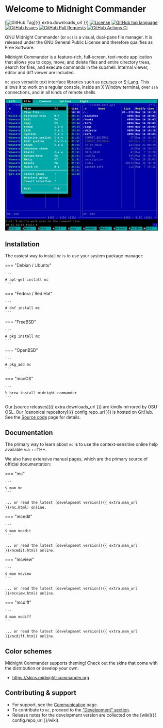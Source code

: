 # Welcome to Midnight Commander

[![GitHub Tag](https://img.shields.io/github/v/tag/MidnightCommander/mc?label=latest%20release)]({{ extra.downloads_url }})
[![License](https://img.shields.io/badge/license-GPLv3+-blue)](https://github.com/MidnightCommander/mc/blob/master/doc/COPYING)
[![GitHub top language](https://img.shields.io/github/languages/top/MidnightCommander/mc)](https://github.com/MidnightCommander/mc)
[![GitHub Issues](https://img.shields.io/github/issues/MidnightCommander/mc)](https://github.com/MidnightCommander/mc/issues)
[![GitHub Pull Requests](https://img.shields.io/github/issues-pr/MidnightCommander/mc)](https://github.com/MidnightCommander/mc/pulls)
[![GitHub Actions CI](https://github.com/MidnightCommander/mc/actions/workflows/ci.yml/badge.svg)](https://github.com/MidnightCommander/mc/actions/workflows/ci.yml)

GNU Midnight Commander (or `mc`) is a visual, dual-pane file manager. It is released under the GNU General Public License and therefore qualifies as Free Software.

Midnight Commander is a feature-rich, full-screen, text-mode application that allows you to copy, move, and delete files and entire directory trees, search for files, and execute commands in the subshell. Internal viewer, editor and diff viewer are included.

`mc` uses versatile text interface libraries such as [ncurses](https://invisible-island.net/ncurses/) or [S-Lang](https://www.jedsoft.org/slang/). This allows it to work on a regular console, inside an X Window terminal, over `ssh` connections, and in all kinds of remote shells.

![Midnight Commander screenshot](img/mc-screenshot-cropped.png)

## Installation

The easiest way to install `mc` is to use your system package manager:

=== "Debian / Ubuntu"

    ```
    # apt-get install mc
    ```

=== "Fedora / Red Hat"

    ```
    # dnf install mc
    ```

=== "FreeBSD"

    ```
    # pkg install mc
    ```

=== "OpenBSD"

    ```
    # pkg_add mc
    ```

=== "macOS"

    ```
    % brew install midnight-commander
    ```

Our [source releases]({{ extra.downloads_url }}) are kindly mirrored by OSU OSL. Our [canonical repository]({{ config.repo_url }}) is hosted on GitHub. See the [Source code](source-code.md) page for details.

## Documentation

The primary way to learn about `mc` is to use the context-sensitive online help available via ++f1++.

We also have extensive manual pages, which are the primary source of official documentation:

=== "mc"

    ```
    $ man mc
    ```

    ... or read the latest [development version]({{ extra.man_url }}/mc.html) online.

=== "mcedit"

    ```
    $ man mcedit
    ```

    ... or read the latest [development version]({{ extra.man_url }}/mcedit.html) online.

=== "mcview"

    ```
    $ man mcview
    ```

    ... or read the latest [development version]({{ extra.man_url }}/mcview.html) online.

=== "mcdiff"

    ```
    $ man mcdiff
    ```

    ... or read the latest [development version]({{ extra.man_url }}/mcdiff.html) online.

## Color schemes

Midnight Commander supports theming! Check out the skins that come with the distribution or develop your own:

* <https://skins.midnight-commander.org>

## Contributing & support

* For support, see the [Communication](communication.md) page.
* To contribute to `mc`, proceed to the ["Development" section](source-code.md).
* Release notes for the development version are collected on the [wiki]({{ config.repo_url }}/wiki).
